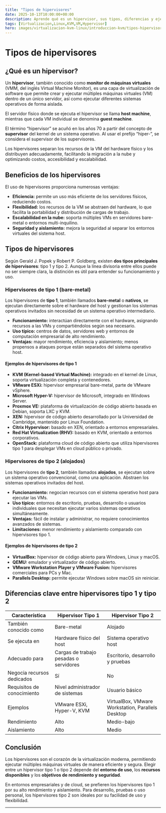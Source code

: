 ```yaml
---
title: "Tipos de hipervisores"
date: 2025-10-13T10:00:00+00:00
description: Aprende qué es un hipervisor, sus tipos, diferencias y ejemplos prácticos de uso en entornos Linux y Windows.
tags: [Virtualizacion,Linux,KVM,VM,Hypervisor]
hero: images/virtualizacion-kvm-linux/introduccion-kvm/tipos-hipervisores.jpg
---
```


# Tipos de hipervisores

## ¿Qué es un hipervisor?

Un **hipervisor**, también conocido como **monitor de máquinas virtuales** (VMM, del inglés Virtual Machine Monitor), es una capa de virtualización de software que permite crear y ejecutar múltiples máquinas virtuales (VM) dentro de un único servidor, así como ejecutar diferentes sistemas operativos de forma aislada.  

El servidor físico donde se ejecuta el hipervisor se llama **host machine**, mientras que cada VM individual se denomina **guest machine**.

El término “hipervisor” se acuñó en los años 70 a partir del concepto de **supervisor** del kernel de un sistema operativo. Al usar el prefijo “hiper-”, se considera el supervisor de los supervisores.  

Los hipervisores separan los recursos de la VM del hardware físico y los distribuyen adecuadamente, facilitando la migración a la nube y optimizando costos, accesibilidad y escalabilidad.

## Beneficios de los hipervisores

El uso de hipervisores proporciona numerosas ventajas:

- **Eficiencia:** permite un uso más eficiente de los servidores físicos, reduciendo costos.  
- **Flexibilidad:** los recursos de la VM se abstraen del hardware, lo que facilita la portabilidad y distribución de cargas de trabajo.  
- **Escalabilidad en la nube:** soporta múltiples VMs en servidores bare-metal o entornos multi-inquilino.  
- **Seguridad y aislamiento:** mejora la seguridad al separar los entornos virtuales del sistema host.

## Tipos de hipervisores

Según Gerald J. Popek y Robert P. Goldberg, existen **dos tipos principales de hipervisores**: tipo 1 y tipo 2. Aunque la línea divisoria entre ellos puede no ser siempre clara, la distinción es útil para entender su funcionamiento y uso.

### Hipervisores de tipo 1 (bare-metal)

Los hipervisores de **tipo 1**, también llamados **bare-metal** o **nativos**, se ejecutan directamente sobre el hardware del host y gestionan los sistemas operativos invitados sin necesidad de un sistema operativo intermediario.  

- **Funcionamiento:** interactúan directamente con el hardware, asignando recursos a las VMs y compartiéndolos según sea necesario.  
- **Uso típico:** centros de datos, servidores web y entornos de computación empresarial de alto rendimiento.  
- **Ventajas:** mayor rendimiento, eficiencia y aislamiento; menos propensos a ataques porque están separados del sistema operativo host.

#### Ejemplos de hipervisores de tipo 1

- **KVM (Kernel-based Virtual Machine):** integrado en el kernel de Linux, soporta virtualización completa y contenedores.  
- **VMware ESXi:** hipervisor empresarial bare-metal, parte de VMware vSphere.  
- **Microsoft Hyper-V:** hipervisor de Microsoft, integrado en Windows Server.  
- **Proxmox VE:** plataforma de virtualización de código abierto basada en Debian, soporta LXC y KVM.  
- **XEN:** hipervisor de código abierto desarrollado por la Universidad de Cambridge, mantenido por Linux Foundation.  
- **Citrix Hypervisor:** basado en XEN, orientado a entornos empresariales.  
- **Red Hat Virtualization (RHV):** basado en KVM, orientado a entornos corporativos.  
- **OpenStack:** plataforma cloud de código abierto que utiliza hipervisores tipo 1 para desplegar VMs en cloud público o privado.

### Hipervisores de tipo 2 (alojados)

Los hipervisores de **tipo 2**, también llamados **alojados**, se ejecutan sobre un sistema operativo convencional, como una aplicación. Abstraen los sistemas operativos invitados del host.  

- **Funcionamiento:** negocian recursos con el sistema operativo host para ejecutar las VMs.  
- **Uso típico:** entornos de escritorio, pruebas, desarrollo o usuarios individuales que necesitan ejecutar varios sistemas operativos simultáneamente.  
- **Ventajas:** fácil de instalar y administrar, no requiere conocimientos avanzados de sistemas.  
- **Limitaciones:** menor rendimiento y aislamiento comparado con hipervisores tipo 1.

#### Ejemplos de hipervisores de tipo 2

- **VirtualBox:** hipervisor de código abierto para Windows, Linux y macOS.  
- **QEMU:** emulador y virtualizador de código abierto.  
- **VMware Workstation Player y VMware Fusion:** hipervisores comerciales para PCs y Mac.  
- **Parallels Desktop:** permite ejecutar Windows sobre macOS sin reiniciar.

## Diferencias clave entre hipervisores tipo 1 y tipo 2

| Característica | Hipervisor Tipo 1 | Hipervisor Tipo 2 |
|----------------|-----------------|-----------------|
| También conocido como | Bare-metal | Alojado |
| Se ejecuta en | Hardware físico del host | Sistema operativo host |
| Adecuado para | Cargas de trabajo pesadas o servidores | Escritorio, desarrollo y pruebas |
| Negocia recursos dedicados | Sí | No |
| Requisitos de conocimiento | Nivel administrador de sistemas | Usuario básico |
| Ejemplos | VMware ESXi, Hyper-V, KVM | VirtualBox, VMware Workstation, Parallels Desktop |
| Rendimiento | Alto | Medio-bajo |
| Aislamiento | Alto | Medio |

## Conclusión

Los hipervisores son el corazón de la virtualización moderna, permitiendo ejecutar múltiples máquinas virtuales de manera eficiente y segura. Elegir entre un hipervisor tipo 1 o tipo 2 depende del **entorno de uso**, los **recursos disponibles** y los **objetivos de rendimiento y seguridad**.

En entornos empresariales y de cloud, se prefieren los hipervisores tipo 1 por su alto rendimiento y aislamiento. Para desarrollo, pruebas o uso personal, los hipervisores tipo 2 son ideales por su facilidad de uso y flexibilidad.

---
